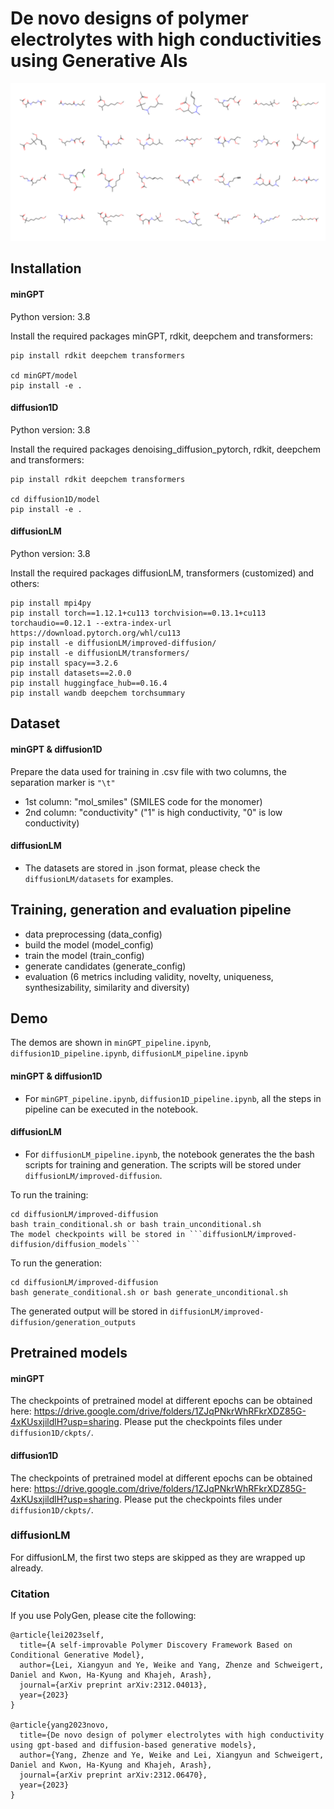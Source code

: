 # De novo designs of polymer electrolytes with high conductivities using Generative AIs
![Generated polymer electrolyte](https://github.com/TRI-AMDD/PolyGen/blob/main/molecule_grid.png)

## Installation
#### minGPT
Python version: 3.8

Install the required packages minGPT, rdkit, deepchem and transformers:
```
pip install rdkit deepchem transformers

cd minGPT/model
pip install -e .
```
#### diffusion1D
Python version: 3.8

Install the required packages denoising_diffusion_pytorch, rdkit, deepchem and transformers:
```
pip install rdkit deepchem transformers

cd diffusion1D/model
pip install -e .
```

#### diffusionLM
Python version: 3.8

Install the required packages diffusionLM, transformers (customized) and others:
```
pip install mpi4py
pip install torch==1.12.1+cu113 torchvision==0.13.1+cu113 torchaudio==0.12.1 --extra-index-url https://download.pytorch.org/whl/cu113
pip install -e diffusionLM/improved-diffusion/ 
pip install -e diffusionLM/transformers/
pip install spacy==3.2.6
pip install datasets==2.0.0 
pip install huggingface_hub==0.16.4
pip install wandb deepchem torchsummary
```
## Dataset
#### minGPT & diffusion1D
Prepare the data used for training in .csv file with two columns, the separation marker is ```"\t"```
- 1st column: "mol_smiles" (SMILES code for the monomer)
- 2nd column: "conductivity" ("1" is high conductivity, "0" is low conductivity)

#### diffusionLM
- The datasets are stored in .json format, please check the ```diffusionLM/datasets``` for examples. 

## Training, generation and evaluation pipeline
- data preprocessing (data_config) 
- build the model (model_config)
- train the model (train_config)
- generate candidates (generate_config)
- evaluation (6 metrics including validity, novelty, uniqueness, synthesizability, similarity and diversity)

## Demo
The demos are shown in ```minGPT_pipeline.ipynb```, ```diffusion1D_pipeline.ipynb```, ```diffusionLM_pipeline.ipynb```
#### minGPT & diffusion1D
- For ```minGPT_pipeline.ipynb```, ```diffusion1D_pipeline.ipynb```, all the steps in pipeline can be executed in the notebook.

#### diffusionLM
- For ```diffusionLM_pipeline.ipynb```, the notebook generates the the bash scripts for training and generation. The scripts will be stored under ```diffusionLM/improved-diffusion```.
 
To run the training:
```
cd diffusionLM/improved-diffusion
bash train_conditional.sh or bash train_unconditional.sh
The model checkpoints will be stored in ```diffusionLM/improved-diffusion/diffusion_models```
```
To run the generation:
```
cd diffusionLM/improved-diffusion
bash generate_conditional.sh or bash generate_unconditional.sh
```
The generated output will be stored in ```diffusionLM/improved-diffusion/generation_outputs```

## Pretrained models
#### minGPT
The checkpoints of pretrained model at different epochs can be obtained here: https://drive.google.com/drive/folders/1ZJqPNkrWhRFkrXDZ85G-4xKUsxjildlH?usp=sharing. Please put the checkpoints files under ```diffusion1D/ckpts/```. 

#### diffusion1D
The checkpoints of pretrained model at different epochs can be obtained here: https://drive.google.com/drive/folders/1ZJqPNkrWhRFkrXDZ85G-4xKUsxjildlH?usp=sharing. Please put the checkpoints files under ```diffusion1D/ckpts/```. 

### diffusionLM
For diffusionLM, the first two steps are skipped as they are wrapped up already.

<!-- ### Configurations:
- data preprocessing (data_config):
  - length (default=5): length of input labels, for conditional case, it is set to 5 (conductivity label). For unconditional case, it is set to 1 (random number).
  - block_size (default=64): the max length of the whole sequence.
  - train_test_split (default=(0.8, 0.2)): the ratio of train and test set.
  - task (default="conditional"): "unconditional" for unconditional generation.
- build the model (model_config):
  - model_type (default='gpt-nano'): type of model architecture, available pretrained options ('gpt2', 'gpt-mini', 'gpt-nano').
  - n_layer, n_head, n_embd: will auto-fill based on the model type.
  - vocab_size (default=591): size of vocabulary, obtained based on tokenizer. 
  - block_size (default=64): same as data preprocessing.
  - embd_pdrop (default=0.1): dropout prob for embedding.
  - resid_pdrop (default=0.1): dropout prob for residual layer.
  - attn_pdrop (default=0.1): dropout prob for attention layer.    
- train the model (train_config):
  - device (default='auto'): train device.
  - num_workers (default=0): dataloader parameter.
  - max_iters (no default): number of iterations.
  - batch_size (default=64): batch size.
  - learning_rate (default=5e-4): learning rate.
  - betas (default=(0.9, 0.95)): optimizer parameter.
  - weight_decay (default=0.1): scheduler parameter.
  - grad_norm_clip (default=1.0): optimizer parameter.
  - model (default=None): model class.
  - call_back (default=None): callback function.
  - pretrain (default=None):  path to the checkpoint of pretrained model.
- generate candidates (generate_config):
  - ckpts_path (default=None): path to the model checkpoint used for generation.
  - num_samples (default=100): number of samples that will be generated.
  - temperature (default=1.0): temperature for generation (higher leads to higher diversity and lower validity).
  - task (default="conditional"): "unconditional" for unconditional generation.
- evaluation (no config): 6 metrics: novelty, uniqueness, validity, synthesizability, diversity and similarity. -->
  
### Citation
If you use PolyGen, please cite the following:

```
@article{lei2023self,
  title={A self-improvable Polymer Discovery Framework Based on Conditional Generative Model},
  author={Lei, Xiangyun and Ye, Weike and Yang, Zhenze and Schweigert, Daniel and Kwon, Ha-Kyung and Khajeh, Arash},
  journal={arXiv preprint arXiv:2312.04013},
  year={2023}
}

@article{yang2023novo,
  title={De novo design of polymer electrolytes with high conductivity using gpt-based and diffusion-based generative models},
  author={Yang, Zhenze and Ye, Weike and Lei, Xiangyun and Schweigert, Daniel and Kwon, Ha-Kyung and Khajeh, Arash},
  journal={arXiv preprint arXiv:2312.06470},
  year={2023}
}
```

